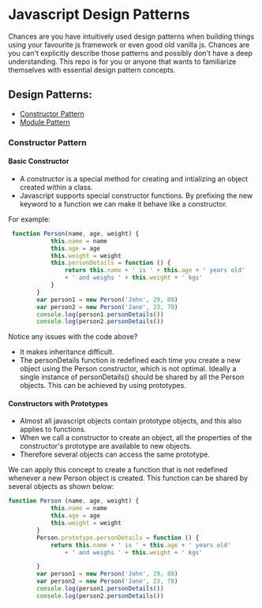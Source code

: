 # Javascript Design Patterns
Chances are you have intuitively used design patterns when building things using your favourite js framework or even good old vanilla js. Chances are you can't explicitly describe those patterns and possibly don't have a deep understanding. This repo is for you or anyone that wants to familiarize themselves with essential design pattern concepts.
## Design Patterns:
- [Constructor Pattern](#constructor-pattern)
- [Module Pattern](#module)
### Constructor Pattern
#### Basic Constructor
- A constructor is a special method for creating and intializing an object created within a class.
- Javascript supports special constructor functions. By prefixing the new keyword to a function we can make it behave like a constructor.

For example:
```javascript
 function Person(name, age, weight) {
            this.name = name
            this.age = age
            this.weight = weight
            this.personDetails = function () {
                return this.name + ' is ' + this.age + ' years old' 
                + ' and weighs ' + this.weight + ' kgs'
            }
        }
        var person1 = new Person('John', 29, 80)
        var person2 = new Person('Jane', 23, 70)
        console.log(person1.personDetails())
        console.log(person2.personDetails())
```
Notice any issues with the code above?
- It makes inheritance difficult.
- The personDetails function is redefined each time you create a new object using the Person constructor, which is not optimal. Ideally a single instance of personDetails() should be shared by all the Person objects. This can be achieved by using prototypes.
#### Constructors with Prototypes
- Almost all javascript objects contain prototype objects, and this also applies to functions. 
- When we call a constructor to create an object, all the properties of the constructor's prototype are available to new objects.
- Therefore several objects can access the same prototype.

We can apply this concept to create a function that is not redefined whenever a new Person object is created. This function can be shared by several objects as shown below:
```javascript
function Person (name, age, weight) {
            this.name = name
            this.age = age
            this.weight = weight
        }
        Person.prototype.personDetails = function () {
            return this.name + ' is ' + this.age + ' years old'
                + ' and weighs ' + this.weight + ' kgs'

        }
        var person1 = new Person('John', 29, 80)
        var person2 = new Person('Jane', 23, 70)
        console.log(person1.personDetails())
        console.log(person2.personDetails())
```




